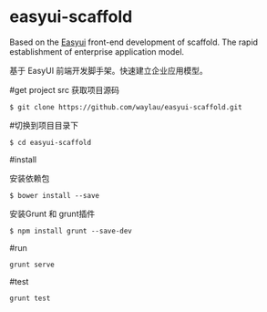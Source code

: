 easyui-scaffold
================
Based on the [Easyui](www.jeasyui.com) front-end development of scaffold. The rapid establishment of enterprise application model.

基于 EasyUI 前端开发脚手架。快速建立企业应用模型。

#get project src 获取项目源码

	$ git clone https://github.com/waylau/easyui-scaffold.git


#切换到项目目录下

	$ cd easyui-scaffold

#install

安装依赖包

	$ bower install --save

安装Grunt 和 grunt插件

	$ npm install grunt --save-dev
 
#run

	grunt serve

#test

	grunt test
